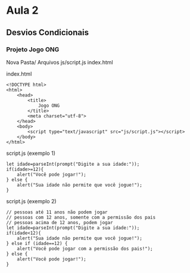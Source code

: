 # Aula 2

## Desvios Condicionais

### Projeto Jogo ONG

Nova Pasta/ Arquivos
js/script.js
index.html

index.html

```
<!DOCTYPE html>
<html>
    <head>
        <title>
            Jogo ONG
        </title>
        <meta charset="utf-8">
    </head>
    <body>
        <script type="text/javascript" src="js/script.js"></script>
    </body>
</html>
```

script.js (exemplo 1)

```
let idade=parseInt(prompt("Digite a sua idade:"));
if(idade>=12){
    alert("Você pode jogar!");
} else {
    alert("Sua idade não permite que você jogue!");
}
```

script.js (exemplo 2)

```
// pessoas até 11 anos não podem jogar
// pessoas com 12 anos, somente com a permissão dos pais
// pessoas acima de 12 anos, podem jogar
let idade=parseInt(prompt("Digite a sua idade:"));
if(idade<12){
    alert("Sua idade não permite que você jogue!");
} else if (idade==12) {
    alert("Você pode jogar com a permissão dos pais!");
} else {
    alert("Você pode jogar!");
}
```
